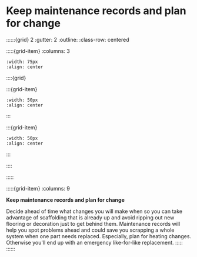 # Keep maintenance records and plan for change
 
::::::{grid} 2
:gutter: 2
:outline: 
:class-row: centered

:::::{grid-item}
:columns: 3
```{image} /images/card-game/step-icons/step_1.svg
:width: 75px
:align: center
```


::::{grid}

:::{grid-item}

```{image} /images/card-game/carbon-icons/carbon_2.svg
:width: 50px
:align: center
```
:::

:::{grid-item}
```{image} /images/card-game/cost-icons/cost_1.svg
:width: 50px
:align: center
```
:::

::::

:::::

:::::{grid-item}
:columns: 9

**Keep maintenance records and plan for change**

Decide ahead of time what changes you will make when so you can take advantage of scaffolding that is already up and avoid ripping out new flooring or decoration just to get behind them.   Maintenance records will help you spot problems ahead and could save you scrapping a whole system when one part needs replaced.  Especially, plan for heating changes.  Otherwise you'll end up with an emergency like-for-like replacement.
:::::
::::::
